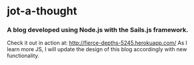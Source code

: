 # jot-a-thought
### A blog developed using Node.js with the Sails.js framework.
Check it out in action at: http://fierce-depths-5245.herokuapp.com/
As I learn more JS, I will update the design of this blog accordingly with new functionality.
